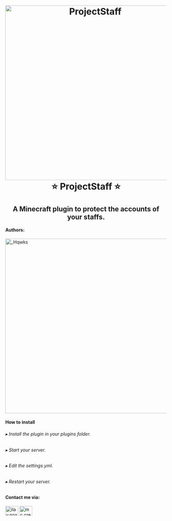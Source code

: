 <h1 align="center"><img align="center" src="https://www.minecraft.redpoint.ro/sites/www.minecraft.redpoint.ro/files/moderator.png" width="546" alt="ProjectStaff" />
  ⭐ ProjectStaff ⭐</h1>
<h2 align="center">A Minecraft plugin to protect the accounts of your staffs.</h2>

<h4 align="left">Authors:</h4>
<a href="https://discord.com/channels/@me/1054422329159061627"><img src="https://discord.c99.nl/widget/theme-2/965368002721747015.png" width="546" alt="_Hqwks" /></a>

<h4 align="left"><b>How to install</b></h4>
<h6 align="left">▸ Install the plugin in your plugins folder.</h6>
<h6 align="left">▸ Start your server.</h6>
<h6 align="left">▸ Edit the settings.yml.</h6>
<h6 align="left">▸ Restart your server.</h6>

<h4 align="left"><b>Contact me via:</b></h4>
<p align="left">
<a href="https://instagram.com/ilay.nox" target="blank"><img align="center" src="https://raw.githubusercontent.com/rahuldkjain/github-profile-readme-generator/master/src/images/icons/Social/instagram.svg" alt="ilay.nox" height="30" width="40" /></a>
<a href="https://discord.creabyte.es/" target="blank"><img align="center" src="https://raw.githubusercontent.com/rahuldkjain/github-profile-readme-generator/master/src/images/icons/Social/discord.svg" alt="mc.creabyte.es" height="30" width="40" /></a>
</p>
